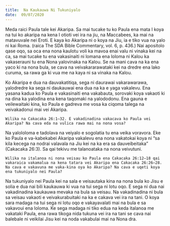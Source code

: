 ```yaml
---
title:  Na Kaukauwa Ni Tukuniyalo
date:  09/07/2020
---
```


Meda raici Paula tale kei Akaripa. Sa mai tucake tu ko Paula ena mata I koya na tui ko akaripa na kena I otioti vei ira na jiu, na Maccabees, ka mai na matavuvale nei Eroti. E kaya ko Akaripa ni o koya na Jiu, ia e tiko vua na yalo ni kai Roma. (raica The SDA Bible Commentary, vol. 6, p. 436.) Nai apositolo qase oqo, sa oca ena nona kaulotu voli ka mavoa enai valu ni vinaka kei na ca, sa mai tucake tu ena vakasinaiti ni lomana ena loloma ni Kalou ka vakaserauni tu ena Nona yalovinaka na Kalou. Se na mani cava na ka ena yaco ki na nona bula, se cava na veivakararawataki kei na dredre ena lako curuma, sa rawa ga ki vua me na kaya ni sa vinaka na Kalou.

Ko Akaripa e dua na dauvakatitiqa, sega ni daurawai vakarawarawa, yalodredre ka sega ni daukauwai ena dua na ka e yaga vakalevu. Ena yasana kadua ko Paula e vakasinaiti ena vakabauta, sorovaki koya vakaoti ki na dina ka yalodina ena kena taqomaki na yalododonu. Ena gauna e veilewaitaki kina, ko Paula e gadreva me vosa ka ciqoma talega na veivakadonui mai vei Akaripa.

`Wilika na Cakacaka 26:1–32. E vakadinadina vakacava ko Paula vei Akaripa? Na cava eda na vulica rawa mai na nona vosa?`

Na yalololoma e tadolava na veiyalo e sogolatia tu ena veika voravora. Eke ko Paula e va-kabekabei Akaripa vakalevu ena nona vakatokai koya ni “sa kila kecega na nodrai valavala na Jiu kei na ka era sa dauveibeitaka” (Cakacaka 26:3). Sa qai tekivu me talanoataka na nona veivutuni.

`Wilika na italanoa ni nona veisau ko Paula ena Cakacaka 26:12–18 qai vakaraica vakamalua na kena tatara vei Akaripa ena Cakacaka 26:26–28. Na cava e vakavuna me vaka-kina oya ko Akaripa? Na cava e uqeti koya ena tukuniyalo nei Paula?`

Na tukuniyalo nei Paula kei na sala e veisautaka kina na nona bula ko Jisu e solia e dua nai bili kaukauwa ki vua na tui sega ni lotu oqo. E sega ni dua nai vakadinadina kaukauwa mevaka na bula sa veisau. Na vakadinadina ni bula sa veisau vakaoti e veivakurabuitaki na ka e cakava vei ira na tani. O koya sara madaga na tui sega ni lotu oqo e vakayavalati mai na bula e sa vakavoui ena loloma. Ke sega madaga ni tiko edua na keda italanoa me vakataki Paula, ena rawa tikoga nida tukuna vei ira na tani se cava nai balebale ni veikilai Jisu kei na noda vakabulai mai na Nona dra.